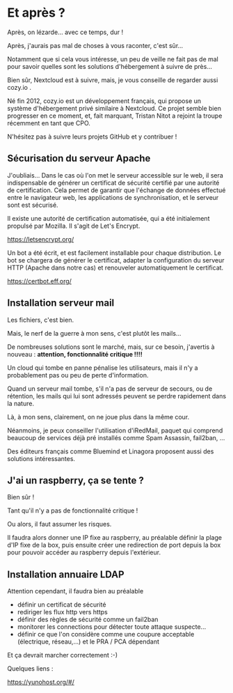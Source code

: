 # Et après ?

Après, on lézarde... avec ce temps, dur !

Après, j'aurais pas mal de choses à vous raconter, c'est sûr...

Notamment que si cela vous intéresse, 
un peu de veille ne fait pas de mal pour savoir 
quelles sont les solutions d'hébergement à suivre de près...

Bien sûr, Nextcloud est à suivre, mais, 
je vous conseille de regarder aussi cozy.io .

Né fin 2012, cozy.io est un développement français,
qui propose un système d'hébergement privé similaire à Nextcloud.
Ce projet semble bien progresser en ce moment, et, fait marquant, 
Tristan Nitot a rejoint la troupe récemment en tant que CPO.

N'hésitez pas à suivre leurs projets GitHub et y contribuer !


## Sécurisation du serveur Apache

J'oubliais... 
Dans le cas où l'on met le serveur accessible sur le web, 
il sera indispensable de générer un certificat de sécurité 
certifié par une autorité de certification.
Cela permet de garantir que l'échange de données effectué
entre le navigateur web, les applications de synchronisation, 
et le serveur sont est sécurisé.

Il existe une autorité de certification automatisée,
qui a été initialement propulsé par Mozilla. 
Il s'agit de Let's Encrypt.

https://letsencrypt.org/

Un bot a été écrit, 
et est facilement installable pour chaque distribution.
Le bot se chargera de générer le certificat, 
adapter la configuration du serveur HTTP (Apache dans notre cas)
et renouveler automatiquement le certificat.

https://certbot.eff.org/

## Installation serveur mail

Les fichiers, c'est bien.

Mais, le nerf de la guerre à mon sens, c'est plutôt les mails...

De nombreuses solutions sont le marché, mais, 
sur ce besoin, j'avertis à nouveau : **attention, fonctionnalité critique !!!!**

Un cloud qui tombe en panne pénalise les utilisateurs, 
mais il n'y a probablement pas ou peu de perte d'information.

Quand un serveur mail tombe, s'il n'a pas de serveur de secours, 
ou de rétention, les mails qui lui sont adressés peuvent se perdre 
rapidement dans la nature.

Là, à mon sens, clairement, on ne joue plus dans la même cour.

Néanmoins, je peux conseiller l'utilisation d'iRedMail, 
paquet qui comprend beaucoup de services déjà pré installés 
comme Spam Assassin, fail2ban, ...

Des éditeurs français comme Bluemind et Linagora proposent aussi
des solutions intéressantes.

## J'ai un raspberry, ça se tente ?

Bien sûr !

Tant qu'il n'y a pas de fonctionnalité critique !

Ou alors, il faut assumer les risques.

Il faudra alors donner une IP fixe au raspberry, 
au préalable définir la plage d'IP fixe de la box,
puis ensuite créer une redirection de port depuis la box 
pour pouvoir accéder au raspberry depuis l'extérieur.

## Installation annuaire LDAP



Attention cependant, il faudra bien au préalable 
- définir un certificat de sécurité
- rediriger les flux http vers https
- définir des règles de sécurité comme un fail2ban
- monitorer les connections pour détecter toute attaque suspecte...
- définir ce que l'on considère comme une coupure acceptable (électrique, réseau,...) et le PRA / PCA dépendant

Et ça devrait marcher correctement :-)

Quelques liens :

https://yunohost.org/#/